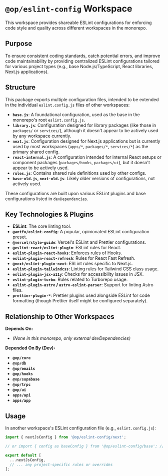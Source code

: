 # `@op/eslint-config` Workspace

This workspace provides shareable ESLint configurations for enforcing code style and quality across different workspaces in the monorepo.

## Purpose

To ensure consistent coding standards, catch potential errors, and improve code maintainability by providing centralized ESLint configurations tailored for various project types (e.g., base Node.js/TypeScript, React libraries, Next.js applications).

## Structure

This package exports multiple configuration files, intended to be extended in the individual `eslint.config.js` files of other workspaces:

- **`base.js`**: A foundational configuration, used as the base in the monorepo's root `eslint.config.js`.
- **`library.js`**: Configuration designed for library packages (like those in `packages/` or `services/`), although it doesn't appear to be actively used by any workspace currently.
- **`next.js`**: Configuration designed for Next.js applications but is currently used by most workspaces (`apps/*`, `packages/*`, `services/*`) as the primary shared config.
- **`react-internal.js`**: A configuration intended for internal React setups or component packages (`packages/hooks`, `packages/ui`), but it doesn't appear to be actively used.
- **`rules.js`**: Contains shared rule definitions used by other configs.
- **`base-old.js`, `next-old.js`**: Likely older versions of configurations, not actively used.

These configurations are built upon various ESLint plugins and base configurations listed in `devDependencies`.

## Key Technologies & Plugins

- **ESLint**: The core linting tool.
- **`@antfu/eslint-config`**: A popular, opinionated ESLint configuration preset.
- **`@vercel/style-guide`**: Vercel's ESLint and Prettier configurations.
- **`@eslint-react/eslint-plugin`**: ESLint rules for React.
- **`eslint-plugin-react-hooks`**: Enforces rules of Hooks.
- **`eslint-plugin-react-refresh`**: Rules for React Fast Refresh.
- **`@next/eslint-plugin-next`**: ESLint rules specific to Next.js.
- **`eslint-plugin-tailwindcss`**: Linting rules for Tailwind CSS class usage.
- **`eslint-plugin-jsx-a11y`**: Checks for accessibility issues in JSX.
- **`eslint-plugin-turbo`**: Rules related to Turborepo usage.
- **`eslint-plugin-astro` / `astro-eslint-parser`**: Support for linting Astro files.
- **`prettier-plugin-*`**: Prettier plugins used alongside ESLint for code formatting (though Prettier itself might be configured separately).

## Relationship to Other Workspaces

**Depends On:**

- _(None in this monorepo, only external devDependencies)_

**Depended On By (Dev):**

- **`@op/core`**
- **`@op/db`**
- **`@op/emails`**
- **`@op/hooks`**
- **`@op/supabase`**
- **`@op/trpc`**
- **`@op/ui`**
- **`apps/api`**
- **`apps/app`**

## Usage

In another workspace's ESLint configuration file (e.g., `eslint.config.js`):

```javascript
import { nextJsConfig } from '@op/eslint-config/next';

// or import { config as baseConfig } from '@op/eslint-config/base'; // Less common

export default [
  ...nextJsConfig,
  // ... any project-specific rules or overrides
];
```
